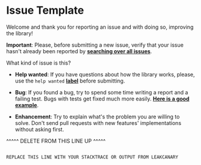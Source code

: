 # Issue Template

Welcome and thank you for reporting an issue and with doing so, improving the library!

**Important**: Please, before submitting a new issue, verify that your issue hasn't already been reported by 
[**searching over all issues**](https://github.com/cesards/SuperImageView/issues).


What kind of issue is this?

 - **Help wanted**: If you have questions about how the library works, please, use the `help wanted` [**label**](https://github.com/cesards/SuperImageView/labels) before submitting.
 
 - **Bug**: If you found a bug, try to spend some time writing a report and a failing test. Bugs with tests get fixed much more easily. [**Here is a good example**](https://gist.github.com/swankjesse/981fcae102f513eb13ed).
 
 - **Enhancement**: Try to explain what's the problem you are willing to solve. Don't send pull requests with new features' implementations without asking first.
 

^^^^^ DELETE FROM THIS LINE UP ^^^^^

```

REPLACE THIS LINE WITH YOUR STACKTRACE OR OUTPUT FROM LEAKCANARY

```